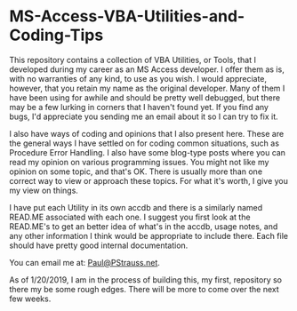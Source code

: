 # MS-Access-VBA-Utilities-and-Coding-Tips

This repository contains a collection of VBA Utilities, or Tools, that I developed during  my career as an MS Access developer. I offer them as is, with no warranties of any kind, to use as you wish. I would appreciate, however, that you retain my name as the original developer. Many of them I have been using for awhile and should be pretty well debugged, but there may be a few lurking in corners that I haven't found yet. If you find any bugs, I'd appreciate you sending me an email about it so I can try to fix it.

I also have ways of coding and opinions that I also present here. These are the general ways I have settled on for coding common situations, such as Procedure Error Handling. I also have some blog-type posts where you can read my opinion on various programming issues. You might not like my opinion on some topic, and that's OK. There is usually more than one correct way to view or approach these topics. For what it's worth, I give you my view on things.

I have put each Utility in its own accdb and there is a similarly named READ.ME associated with each one. I suggest you first look at the READ.ME's to get an better idea of what's in the accdb, usage notes, and any other information I think would be appropriate to include there. Each file should have pretty good internal documentation. 

You can email me at: Paul@PStrauss.net.

As of 1/20/2019, I am in the process of building this, my first, repository so there my be some rough edges. There will be more to come over the next few weeks.
